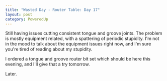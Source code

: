 ```yaml
---
title: "Wasted Day - Router Table: Day 17"
layout: post
category: PoweredUp
---
```

Still having issues cutting consistent tongue and groove joints. The problem is mostly equipment related, with a spattering of periodic stupidity. I'm not in the mood to talk about the equipment issues right now, and I'm sure you're tired of reading about my stupidity.

I ordered a tongue and groove router bit set which should be here this evening, and I'll give that a try tomorrow.

Later.